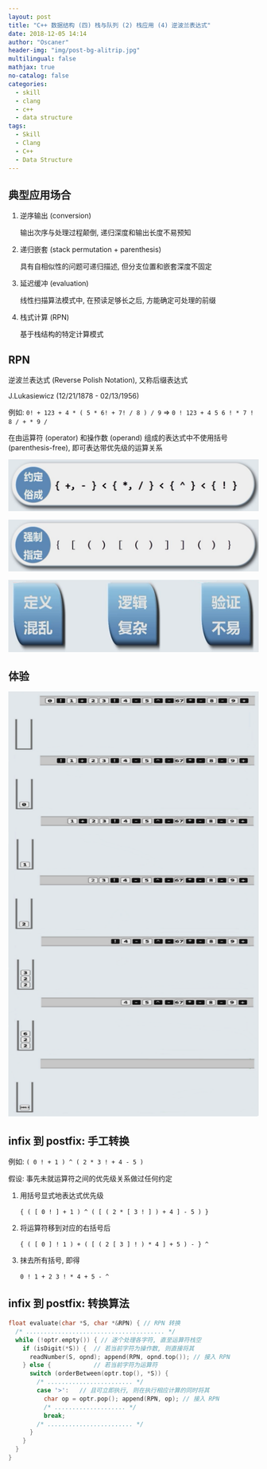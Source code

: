```yaml
---
layout: post
title: "C++ 数据结构 (四) 栈与队列 (2) 栈应用 (4) 逆波兰表达式"
date: 2018-12-05 14:14
author: "Oscaner"
header-img: "img/post-bg-alitrip.jpg"
multilingual: false
mathjax: true
no-catalog: false
categories:
  - skill
  - clang
  - c++
  - data structure
tags:
  - Skill
  - Clang
  - C++
  - Data Structure
---
```


## 典型应用场合

1. 逆序输出 (conversion)

    输出次序与处理过程颠倒, 递归深度和输出长度不易预知

2. 递归嵌套 (stack permutation + parenthesis)

    具有自相似性的问题可递归描述, 但分支位置和嵌套深度不固定

3. 延迟缓冲 (evaluation)

    线性扫描算法模式中, 在预读足够长之后, 方能确定可处理的前缀

4. 栈式计算 (RPN)

    基于栈结构的特定计算模式

## RPN

逆波兰表达式 (Reverse Polish Notation), 又称后缀表达式

J.Lukasiewicz (12/21/1878 - 02/13/1956)

例如: `0! + 123 + 4 * ( 5 * 6! + 7! / 8 ) / 9` => `0 ! 123 + 4 5 6 ! * 7 ! 8 / + * 9 /`

在由运算符 (operator) 和操作数 (operand) 组成的表达式中不使用括号 (parenthesis-free), 即可表达带优先级的运算关系

![1.png](/img/in-post/skill/data-structure/post-stack-reverse-polish-notation/1.png)

![2.png](/img/in-post/skill/data-structure/post-stack-reverse-polish-notation/2.png)

![3.png](/img/in-post/skill/data-structure/post-stack-reverse-polish-notation/3.png)

## 体验

![4.png](/img/in-post/skill/data-structure/post-stack-reverse-polish-notation/4.png)

## infix 到 postfix: 手工转换

例如: `( 0 ! + 1 ) ^ ( 2 * 3 ! + 4 - 5 )`

假设: 事先未就运算符之间的优先级关系做过任何约定

1. 用括号显式地表达式优先级

    `{ ( [ 0 ! ] + 1 ) ^ ( [ ( 2 * [ 3 ! ] ) + 4 ] - 5 ) }`

2. 将运算符移到对应的右括号后

    `{ ( [ 0 ] ! 1 ) + ( [ ( 2 [ 3 ] ! ) * 4 ] + 5 ) - } ^`

3. 抹去所有括号, 即得

    `0 ! 1 + 2 3 ! * 4 + 5 - ^`

## infix 到 postfix: 转换算法

```cpp
float evaluate(char *S, char *&RPN) { // RPN 转换
  /* ....................................... */
  while (!optr.empty()) { // 逐个处理各字符, 直至运算符栈空
    if (isDigit(*S)) {  // 若当前字符为操作数, 则直接将其
      readNumber(S, opnd); append(RPN, opnd.top()); // 接入 RPN
    } else {            // 若当前字符为运算符
      switch (orderBetween(optr.top(), *S)) {
        /* ........................ */
        case '>':   // 且可立即执行, 则在执行相应计算的同时将其
          char op = optr.pop(); append(RPN, op); // 接入 RPN
          /* .................... */
          break;
        /* ........................ */
      }
    }
  }
}
```
